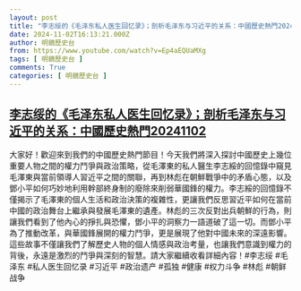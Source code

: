 ```yaml
---
layout: post
title: "李志绥的《毛泽东私人医生回忆录》；剖析毛泽东与习近平的关系：中國歷史熱門20241102"
date: 2024-11-02T16:13:21.000Z
author: 明鏡歷史台
from: https://www.youtube.com/watch?v=Ep4aEQUaMXg
tags: [ 明鏡歷史台 ]
comments: True
categories: [ 明鏡歷史台 ]
---
```

<!--1730564001000-->
[李志绥的《毛泽东私人医生回忆录》；剖析毛泽东与习近平的关系：中國歷史熱門20241102](https://www.youtube.com/watch?v=Ep4aEQUaMXg)
------

<div>
大家好！歡迎來到我們的中國歷史熱門節目！今天我們將深入探討中國歷史上幾位重要人物之間的權力鬥爭與政治策略，從毛澤東的私人醫生李志綏的回憶錄中窺見毛澤東與當前領導人習近平之間的關聯，再到林彪在朝鮮戰爭中的矛盾心態，以及鄧小平如何巧妙地利用幹部終身制的廢除來削弱華國鋒的權力。李志綏的回憶錄不僅揭示了毛澤東的個人生活和政治決策的複雜性，更讓我們反思習近平如何在當前中國的政治舞台上繼承與發展毛澤東的遺產。林彪的三次反對出兵朝鮮的行為，則讓我們看到了他內心的掙扎與恐懼，鄧小平的洞察力一語道破了這一切。而鄧小平為了推動改革，與華國鋒展開的權力鬥爭，更是展現了他對中國未來的深遠影響。這些故事不僅讓我們了解歷史人物的個人情感與政治考量，也讓我們意識到權力的背後，永遠是激烈的鬥爭與深刻的智慧。請大家繼續收看詳細內容！#李志绥 #毛泽东 #私人医生回忆录 #习近平 #政治遗产 #孤独 #健康 #权力斗争 #林彪 #朝鲜战争
</div>
